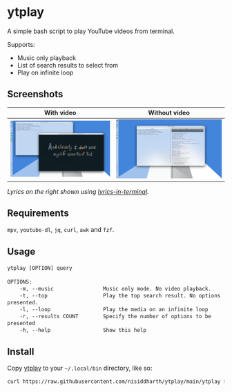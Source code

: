 # ytplay

A simple bash script to play YouTube videos from terminal.

Supports:
- Music only playback
- List of search results to select from
- Play on infinite loop

## Screenshots

|With video|Without video|
|----|----|
|![Screenshot with video](./screenshots/with-video.png)|![Screenshot without video](./screenshots/music-only.png)|

*Lyrics on the right shown using [lyrics-in-terminal](https://github.com/Jugran/lyrics-in-terminal).*

## Requirements

`mpv`, `youtube-dl`, `jq`, `curl`, `awk` and `fzf`.

## Usage

```
ytplay [OPTION] query

OPTIONS:
	-m, --music                Music only mode. No video playback.
	-t, --top                  Play the top search result. No options presented.
	-l, --loop                 Play the media on an infinite loop
	-r, --results COUNT        Specify the number of options to be presented
	-h, --help                 Show this help
```

## Install

Copy [ytplay](ytplay) to your `~/.local/bin` directory, like so:

```bash
curl https://raw.githubusercontent.com/nisiddharth/ytplay/main/ytplay > ~/.local/bin/ytplay && chmod +x ~/.local/bin/ytplay
```
